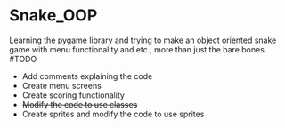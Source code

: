 # Snake_OOP
Learning the pygame library and trying to make an object oriented snake game with menu functionality and etc., more than just the bare bones.
#TODO
- Add comments explaining the code
- Create menu screens
- Create scoring functionality
- ~~Modify the code to use classes~~
- Create sprites and modify the code to use sprites
